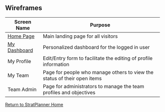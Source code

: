 ## Wireframes
Screen Name | Purpose
------------ | -----------
[Home Page](./home.md) | Main landing page for all visitors
[My Dashboard](./my_dashboard.md)| Personalized dashboard for the logged in user
My Profile | Edit/Entry form to facilitate the editing of profile information
My Team | Page for people who manage others to view the status of their open items
Team Admin | Page for administrators to manage the team profiles and objectives

[Return to StratPlanner Home](../README.md)